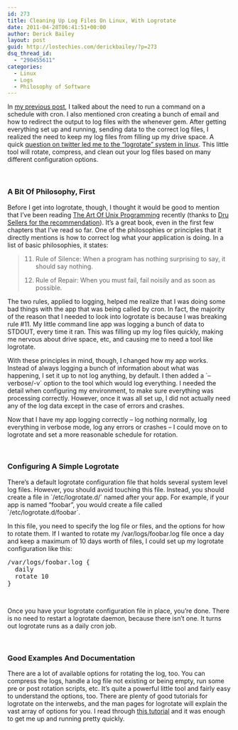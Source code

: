 ```yaml
---
id: 273
title: Cleaning Up Log Files On Linux, With Logrotate
date: 2011-04-28T06:41:51+00:00
author: Derick Bailey
layout: post
guid: http://lostechies.com/derickbailey/?p=273
dsq_thread_id:
  - "290455611"
categories:
  - Linux
  - Logs
  - Philosophy of Software
---
```

In [my previous post](http://lostechies.com/derickbailey/2011/04/27/the-whenever-gem-making-cron-easy/), I talked about the need to run a command on a schedule with cron. I also mentioned cron creating a bunch of email and how to redirect the output to log files with the whenever gem. After getting everything set up and running, sending data to the correct log files, I realized the need to keep my log files from filling up my drive space. A quick [question on twitter led me to the &#8220;logrotate&#8221; system in linux](https://twitter.com/#!/bphogan/status/62966908881862656). This little tool will rotate, compress, and clean out your log files based on many different configuration options.

 

### A Bit Of Philosophy, First

Before I get into logrotate, though, I thought it would be good to mention that I&#8217;ve been reading [The Art Of Unix Programming](http://www.amazon.com/Art-UNIX-Programming-ebook/dp/B003U2T5BA/) recently (thanks to [Dru Sellers for the recommendation](https://twitter.com/#!/drusellers/status/60368374101839873)). It&#8217;s a great book, even in the first few chapters that I&#8217;ve read so far. One of the philosophies or principles that it directly mentions is how to correct log what your application is doing. In a list of basic philosophies, it states:

> 11. Rule of Silence: When a program has nothing surprising to say, it should say nothing.
> 
> 12. Rule of Repair: When you must fail, fail noisily and as soon as possible.

The two rules, applied to logging, helped me realize that I was doing some bad things with the app that was being called by cron. In fact, the majority of the reason that I needed to look into logrotate is because I was breaking rule #11. My little command line app was logging a bunch of data to STDOUT, every time it ran. This was filling up my log files quickly, making me nervous about drive space, etc, and causing me to need a tool like logrotate.

With these principles in mind, though, I changed how my app works. Instead of always logging a bunch of information about what was happening, I set it up to not log anything, by default. I then added a \`&#8211;verbose/-v\` option to the tool which would log everything. I needed the detail when configuring my environment, to make sure everything was processing correctly. However, once it was all set up, I did not actually need any of the log data except in the case of errors and crashes.

Now that I have my app logging correctly &#8211; log nothing normally, log everything in verbose mode, log any errors or crashes &#8211; I could move on to logrotate and set a more reasonable schedule for rotation.

 

### Configuring A Simple Logrotate

There&#8217;s a default logrotate configuration file that holds several system level log files. However, you should avoid touching this file. Instead, you should create a file in \`/etc/logrotate.d/\` named after your app. For example, if your app is named &#8220;foobar&#8221;, you would create a file called \`/etc/logrotate.d/foobar\`.

In this file, you need to specify the log file or files, and the options for how to rotate them. If I wanted to rotate my /var/logs/foobar.log file once a day and keep a maximum of 10 days worth of files, I could set up my logrotate configuration like this:

<pre>/var/logs/foobar.log {<br />  daily<br />  rotate 10<br />} </pre>

 

Once you have your logrotate configuration file in place, you&#8217;re done. There is no need to restart a logrotate daemon, because there isn&#8217;t one. It turns out logrotate runs as a daily cron job.

 

### Good Examples And Documentation

There are a lot of available options for rotating the log, too. You can compress the logs, handle a log file not existing or being empty, run some pre or post rotation scripts, etc. It&#8217;s quite a powerful little tool and fairly easy to understand the options, too. There are plenty of good tutorials for logrotate on the interwebs, and the man pages for logrotate will explain the vast array of options for you. I read through [this tutorial](http://linuxers.org/howto/howto-use-logrotate-manage-log-files) and it was enough to get me up and running pretty quickly.

 

 